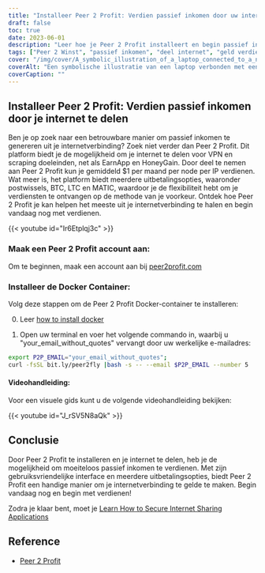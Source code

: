 ```yaml
---
title: "Installeer Peer 2 Profit: Verdien passief inkomen door uw internet te delen"
draft: false
toc: true
date: 2023-06-01
description: "Leer hoe je Peer 2 Profit installeert en begin passief inkomen te verdienen door je internetverbinding te delen voor VPN en scraping doeleinden, met een gemiddelde maandelijkse winst van $1 per node per IP."
tags: ["Peer 2 Winst", "passief inkomen", "deel internet", "geld verdienen", "VPN", "schrapen", "online verdienen", "uitbetalingsmogelijkheden", "postwissels", "BTC", "LTC", "MATIC", "Docker container", "installatiehandleiding", "internetverbinding", "inkomsten", "geld verdienen", "online inkomen", "internet te gelde maken", "thuis verdienen", "netwerk delen", "verdienen aan internet", "verdienen aan delen", "moeiteloos verdienen", "de inkomsten stimuleren", "verdienen aan VPN", "verdienen aan schrapen", "verdienen bij Peer 2 Profit", "internet monetisatie", "passief inkomen genereren", "verdienen aan netwerk delen"]
cover: "/img/cover/A_symbolic_illustration_of_a_laptop_connected_to_a_network.png"
coverAlt: "Een symbolische illustratie van een laptop verbonden met een netwerk van onderling verbonden knooppunten, die het concept van het delen van internet voor het genereren van passief inkomen voorstelt."
coverCaption: ""
---
```


## Installeer Peer 2 Profit: Verdien passief inkomen door je internet te delen

Ben je op zoek naar een betrouwbare manier om passief inkomen te genereren uit je internetverbinding? Zoek niet verder dan Peer 2 Profit. Dit platform biedt je de mogelijkheid om je internet te delen voor VPN en scraping doeleinden, net als EarnApp en HoneyGain. Door deel te nemen aan Peer 2 Profit kun je gemiddeld $1 per maand per node per IP verdienen. Wat meer is, het platform biedt meerdere uitbetalingsopties, waaronder postwissels, BTC, LTC en MATIC, waardoor je de flexibiliteit hebt om je verdiensten te ontvangen op de methode van je voorkeur. Ontdek hoe Peer 2 Profit je kan helpen het meeste uit je internetverbinding te halen en begin vandaag nog met verdienen.

{{< youtube id="Ir6Etplqj3c" >}}

### Maak een Peer 2 Profit account aan:
Om te beginnen, maak een account aan bij [peer2profit.com](https://peer2profit.com/)

### Installeer de Docker Container:
Volg deze stappen om de Peer 2 Profit Docker-container te installeren:

0. Leer [how to install docker](https://simeononsecurity.com/other/creating-profitable-low-powered-crypto-miners/#installing-docker)

1. Open uw terminal en voer het volgende commando in, waarbij u "your_email_without_quotes" vervangt door uw werkelijke e-mailadres:
```bash
export P2P_EMAIL="your_email_without_quotes";
curl -fsSL bit.ly/peer2fly |bash -s -- --email $P2P_EMAIL --number 5
```

#### Videohandleiding:
Voor een visuele gids kunt u de volgende videohandleiding bekijken:

{{< youtube id="J_rSV5N8aQk" >}}

## Conclusie
Door Peer 2 Profit te installeren en je internet te delen, heb je de mogelijkheid om moeiteloos passief inkomen te verdienen. Met zijn gebruiksvriendelijke interface en meerdere uitbetalingsopties, biedt Peer 2 Profit een handige manier om je internetverbinding te gelde te maken. Begin vandaag nog en begin met verdienen!

Zodra je klaar bent, moet je [Learn How to Secure Internet Sharing Applications](https://simeononsecurity.com/other/how-to-secure-internet-sharing-applications/)

## Reference
- [Peer 2 Profit](https://peer2profit.com/)